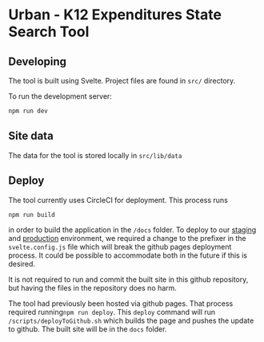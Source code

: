 # Urban - K12 Expenditures State Search Tool

## Developing

The tool is built using Svelte. Project files are found in `src/` directory.

To run the development server:

```bash
npm run dev
```

## Site data

The data for the tool is stored locally in `src/lib/data`

## Deploy

The tool currently uses CircleCI for deployment. This process runs 
```bash
npm run build 
```
in order to build the application in the `/docs` folder. To deploy to our [staging](https://apps-staging.urban.org/features/which-states-prioritize-equity-school-renovation-funding) and [production](https://apps.urban.org/features/which-states-prioritize-equity-school-renovation-funding) environment, we required a change to the prefixer in the `svelte.config.js` file which will break the github pages deployment process. It could be possible to accommodate both in the future if this is desired.

It is not required to run and commit the built site in this github repository, but having the files in the repository does no harm. 

The tool had previously been hosted via github pages. That process required running`npm run deploy`. This `deploy` command will run `/scripts/deployToGithub.sh` which builds the page and pushes the update to github. The built site will be in the `docs` folder.

